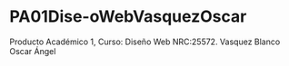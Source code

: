 # PA01Dise-oWebVasquezOscar
Producto Académico 1, Curso: Diseño Web NRC:25572. Vasquez Blanco Oscar Ángel

